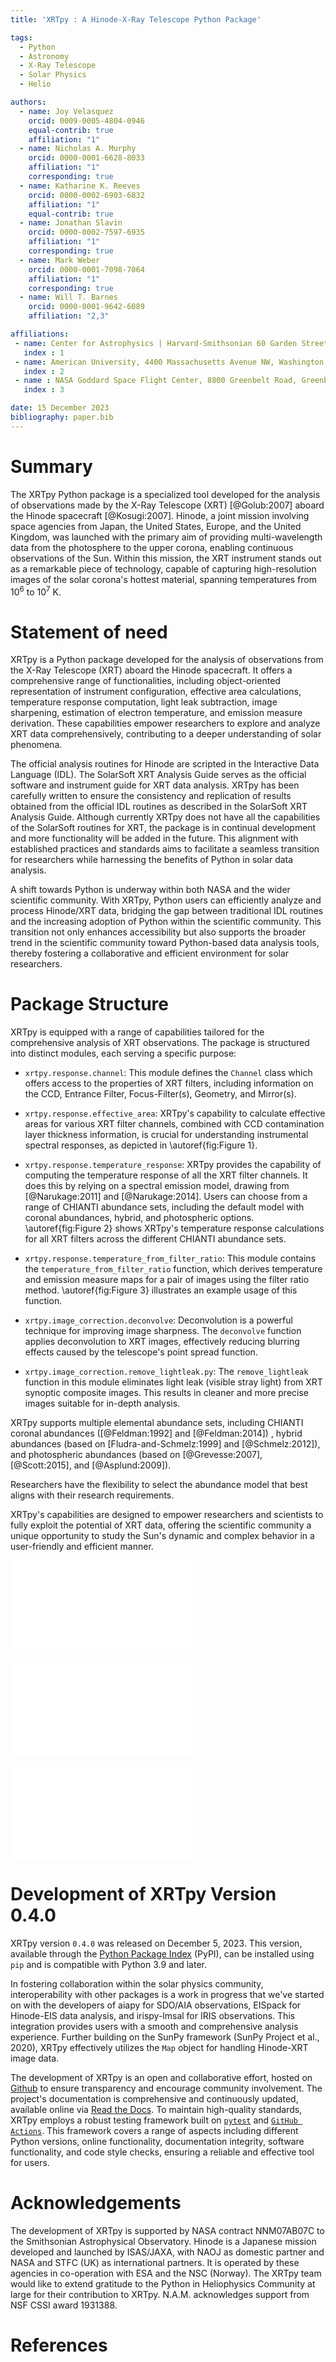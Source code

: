 ```yaml
---
title: 'XRTpy : A Hinode-X-Ray Telescope Python Package'

tags:
  - Python
  - Astronomy
  - X-Ray Telescope
  - Solar Physics
  - Helio

authors:
  - name: Joy Velasquez
    orcid: 0009-0005-4804-0946
    equal-contrib: true
    affiliation: "1"
  - name: Nicholas A. Murphy
    orcid: 0000-0001-6628-8033
    affiliation: "1"
    corresponding: true
  - name: Katharine K. Reeves
    orcid: 0000-0002-6903-6832
    affiliation: "1"
    equal-contrib: true
  - name: Jonathan Slavin
    orcid: 0000-0002-7597-6935
    affiliation: "1"
    corresponding: true
  - name: Mark Weber
    orcid: 0000-0001-7098-7064
    affiliation: "1"
    corresponding: true
  - name: Will T. Barnes
    orcid: 0000-0001-9642-6089
    affiliation: "2,3"

affiliations:
 - name: Center for Astrophysics | Harvard-Smithsonian 60 Garden Street, Cambridge, MA, USA
   index : 1
 - name: American University, 4400 Massachusetts Avenue NW, Washington, DC 20016, USA
   index : 2
 - name : NASA Goddard Space Flight Center, 8800 Greenbelt Road, Greenbelt, MD 20771, USA
   index : 3

date: 15 December 2023
bibliography: paper.bib
---
```


# Summary

The XRTpy Python package is a specialized tool developed for the analysis of observations made by the X-Ray Telescope (XRT) [@Golub:2007] aboard the Hinode spacecraft [@Kosugi:2007].
Hinode, a joint mission involving space agencies from Japan, the United States, Europe, and the United Kingdom, was launched with the primary aim of providing multi-wavelength data from the photosphere to the upper corona, enabling continuous observations of the Sun.
Within this mission, the XRT instrument stands out as a remarkable piece of technology, capable of capturing high-resolution images of the solar corona's hottest material, spanning temperatures from 10<sup>6</sup> to 10<sup>7</sup> K.

# Statement of need

XRTpy is a Python package developed for the analysis of observations from the X-Ray Telescope (XRT) aboard the Hinode spacecraft.
It offers a comprehensive range of functionalities, including object-oriented representation of instrument configuration, effective area calculations, temperature response computation, light leak subtraction, image sharpening, estimation of electron temperature, and emission measure derivation.
These capabilities empower researchers to explore and analyze XRT data comprehensively, contributing to a deeper understanding of solar phenomena.

The official analysis routines for Hinode are scripted in the Interactive Data Language (IDL).
The SolarSoft XRT Analysis Guide serves as the official software and instrument guide for XRT data analysis.
XRTpy has been carefully written to ensure the consistency and replication of results obtained from the official IDL routines as described in the SolarSoft XRT Analysis Guide.
Although currently XRTpy does not have all the capabilities of the SolarSoft routines for XRT, the package is in continual development and more functionality will be added in the future.
This alignment with established practices and standards aims to facilitate a seamless transition for researchers while harnessing the benefits of Python in solar data analysis.

A shift towards Python is underway within both NASA and the wider scientific community.
With XRTpy, Python users can efficiently analyze and process Hinode/XRT data, bridging the gap between traditional IDL routines and the increasing adoption of Python within the scientific community.
This transition not only enhances accessibility but also supports the broader trend in the scientific community toward Python-based data analysis tools, thereby fostering a collaborative and efficient environment for solar researchers.


# Package Structure

XRTpy is equipped with a range of capabilities tailored for the comprehensive analysis of XRT observations.
The package is structured into distinct modules, each serving a specific purpose:

 - `xrtpy.response.channel`: This module defines the `Channel` class which offers access to the properties of XRT filters, including information on the CCD, Entrance Filter, Focus-Filter(s), Geometry, and Mirror(s).

 - `xrtpy.response.effective_area`: XRTpy's capability to calculate effective areas for various XRT filter channels, combined with CCD contamination layer thickness information, is crucial for understanding instrumental spectral responses, as depicted in \autoref{fig:Figure 1}.

 - `xrtpy.response.temperature_response`: XRTpy provides the capability of computing the temperature response of all the XRT filter channels. It does this by relying on a spectral emission model, drawing from [@Narukage:2011] and [@Narukage:2014]. Users can choose from a range of CHIANTI abundance sets, including the default model with coronal abundances, hybrid, and photospheric options. \autoref{fig:Figure 2} shows XRTpy's temperature response calculations for all XRT filters across the different CHIANTI  abundance sets.

 - `xrtpy.response.temperature_from_filter_ratio`: This module contains the `temperature_from_filter_ratio` function, which derives temperature and emission measure maps for a pair of images using the filter ratio method. \autoref{fig:Figure 3} illustrates an example usage of this function.

 - `xrtpy.image_correction.deconvolve`: Deconvolution is a powerful technique for improving image sharpness. The `deconvolve` function applies deconvolution to XRT images, effectively reducing blurring effects caused by the telescope's point spread function.

 - `xrtpy.image_correction.remove_lightleak.py`: The `remove_lightleak` function in this module eliminates light leak (visible stray light) from XRT synoptic composite images. This results in cleaner and more precise images suitable for in-depth analysis.

XRTpy supports multiple elemental abundance sets, including CHIANTI coronal abundances ([@Feldman:1992] and [@Feldman:2014]) , hybrid abundances (based on [Fludra-and-Schmelz:1999] and [@Schmelz:2012]), and photospheric abundances (based on [@Grevesse:2007], [@Scott:2015], and [@Asplund:2009]).

Researchers have the flexibility to select the abundance model that best aligns with their research requirements.

XRTpy's capabilities are designed to empower researchers and scientists to fully exploit the potential of XRT data, offering the scientific community a unique opportunity to study the Sun's dynamic and complex behavior in a user-friendly and efficient manner.


![Figure 1: The Effective area for all XRT filters plotted using XRTpy. .\label{fig:Figure 1}](xrtpy_effective_area_plot.pdf)

![Figure 2: The temperature response is plotted for all XRT filters using XRTpy.  The plot also shows the effects of using different abundance models from CHIANTI for each filter. .\label{fig:Figure 2}](xrtpy_temperature_response_plot.pdf)

![In Figure 3, the application of the `temperature_from_filter_ratio` function is illustrated, demonstrating its role in calculating electron temperature and volume emission measure through filter ratios. The dataset, collected on January 28, 2011, between 01:31:55 and 01:32:05 UTC, comprises two images captured with specific filters. These images offer unique insights into solar conditions during the observed moments, as shown by [@Guidoni:2015]. .\label{fig:Figure 3}](xrtpy_temperature_from_filter_ratio_plot.pdf)

# Development of XRTpy Version 0.4.0

XRTpy version `0.4.0` was released on December 5, 2023. This version, available through the [Python Package Index](https://pypi.org/project/aiapy/) (PyPI), can be installed using `pip` and is compatible with Python 3.9 and later.

In fostering collaboration within the solar physics community, interoperability with other packages is a work in progress that we've started on with the developers of aiapy for SDO/AIA observations, EISpack for Hinode-EIS data analysis, and irispy-lmsal for IRIS observations. This integration provides users with a smooth and comprehensive analysis experience. Further building on the SunPy framework (SunPy Project et al., 2020), XRTpy effectively utilizes the `Map` object for handling Hinode-XRT image data.

The development of XRTpy is an open and collaborative effort, hosted on [Github](https://github.com/HinodeXRT/xrtpy) to ensure transparency and encourage community involvement. The project's documentation is comprehensive and continuously updated, available online via [Read the Docs](https://xrtpy.readthedocs.io/en/stable/). To maintain high-quality standards, XRTpy employs a robust testing framework built on [`pytest`](https://pytest.org) and [`GitHub Actions`](https://github.com/features/actions). This framework covers a range of aspects including different Python versions, online functionality, documentation integrity, software functionality, and code style checks, ensuring a reliable and effective tool for users.


# Acknowledgements

The development of XRTpy is supported by NASA contract NNM07AB07C to the Smithsonian Astrophysical Observatory.
Hinode is a Japanese mission developed and launched by ISAS/JAXA, with NAOJ as domestic partner and NASA and STFC (UK) as international partners.
It is operated by these agencies in co-operation with ESA and the NSC (Norway).
The XRTpy team would like to extend gratitude to the Python in Heliophysics Community at large for their contribution to XRTpy.
N.A.M. acknowledges support from NSF CSSI award 1931388.

# References
